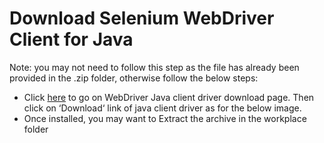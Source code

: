 # Download Selenium WebDriver Client for Java

Note: you may not need to follow this step as the file has already been provided in the .zip folder, otherwise follow the below steps:

- Click [here](http://docs.seleniumhq.org/download) to go on WebDriver Java client driver download page. Then click on ‘Download‘ link of java client driver as for the below image.
- Once installed, you may want to Extract the archive in the workplace folder
 
